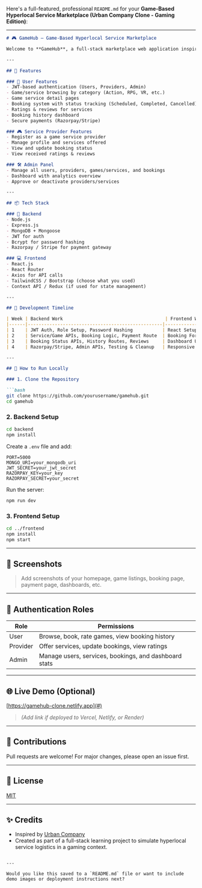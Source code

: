 Here's a full-featured, professional `README.md` for your **Game-Based Hyperlocal Service Marketplace (Urban Company Clone - Gaming Edition)**:

---

````markdown
# 🎮 GameHub — Game-Based Hyperlocal Service Marketplace

Welcome to **GameHub**, a full-stack marketplace web application inspired by Urban Company, tailored for the gaming ecosystem. This platform allows users to browse, book, and pay for game-related services such as game coaching, tournaments, item rentals, and more — all while managing ratings, reviews, and booking history.

---

## 🚀 Features

### 👤 User Features
- JWT-based authentication (Users, Providers, Admin)
- Game/service browsing by category (Action, RPG, VR, etc.)
- Game service detail pages
- Booking system with status tracking (Scheduled, Completed, Cancelled)
- Ratings & reviews for services
- Booking history dashboard
- Secure payments (Razorpay/Stripe)

### 🎮 Service Provider Features
- Register as a game service provider
- Manage profile and services offered
- View and update booking status
- View received ratings & reviews

### 🛠️ Admin Panel
- Manage all users, providers, games/services, and bookings
- Dashboard with analytics overview
- Approve or deactivate providers/services

---

## 📦 Tech Stack

### 🧠 Backend
- Node.js
- Express.js
- MongoDB + Mongoose
- JWT for auth
- Bcrypt for password hashing
- Razorpay / Stripe for payment gateway

### 💻 Frontend
- React.js
- React Router
- Axios for API calls
- TailwindCSS / Bootstrap (choose what you used)
- Context API / Redux (if used for state management)

---

## 📅 Development Timeline

| Week | Backend Work                                      | Frontend Work                                   |
|------|--------------------------------------------------|-------------------------------------------------|
| 1    | JWT Auth, Role Setup, Password Hashing           | React Setup, Auth UI, Game Listings             |
| 2    | Service/Game APIs, Booking Logic, Payment Route  | Booking Form, Payment Page, Service Integration |
| 3    | Booking Status APIs, History Routes, Reviews     | Dashboard UI, Ratings & Reviews UI              |
| 4    | Razorpay/Stripe, Admin APIs, Testing & Cleanup   | Responsive UI, Admin Panel, Final Touches       |

---

## 🧪 How to Run Locally

### 1. Clone the Repository

```bash
git clone https://github.com/yourusername/gamehub.git
cd gamehub
````

### 2. Backend Setup

```bash
cd backend
npm install
```

Create a `.env` file and add:

```
PORT=5000
MONGO_URI=your_mongodb_uri
JWT_SECRET=your_jwt_secret
RAZORPAY_KEY=your_key
RAZORPAY_SECRET=your_secret
```

Run the server:

```bash
npm run dev
```

### 3. Frontend Setup

```bash
cd ../frontend
npm install
npm start
```

---

## 📸 Screenshots

> Add screenshots of your homepage, game listings, booking page, payment page, dashboards, etc.

---

## 🔐 Authentication Roles

| Role     | Permissions                                           |
| -------- | ----------------------------------------------------- |
| User     | Browse, book, rate games, view booking history        |
| Provider | Offer services, update bookings, view ratings         |
| Admin    | Manage users, services, bookings, and dashboard stats |

---

## 🌐 Live Demo (Optional)

[https://gamehub-clone.netlify.app](#)

> *(Add link if deployed to Vercel, Netlify, or Render)*

---

## 🤝 Contributions

Pull requests are welcome! For major changes, please open an issue first.

---

## 📄 License

[MIT](LICENSE)

---

## ✨ Credits

* Inspired by [Urban Company](https://urbancompany.com)
* Created as part of a full-stack learning project to simulate hyperlocal service logistics in a gaming context.

```

---

Would you like this saved to a `README.md` file or want to include demo images or deployment instructions next?
```
